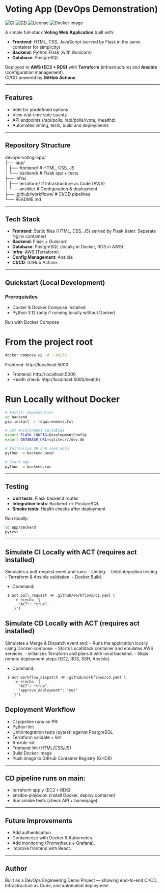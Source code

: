# Voting App (DevOps Demonstration)

[![CI](https://github.com/BendibHafed/full_stack_desvops_simple_voting_app/actions/workflows/ci.yaml/badge.svg)](https://github.com/BendibHafed/full_stack_desvops_simple_voting_app/actions/workflows/ci.yaml)
[![CD](https://github.com/BendibHafed/full_stack_desvops_simple_voting_app/actions/workflows/cd.yaml/badge.svg)](https://github.com/BendibHafed/full_stack_desvops_simple_voting_app/actions/workflows/cd.yaml)
![License](https://img.shields.io/github/license/BendibHafed/full_stack_desvops_simple_voting_app)
![Docker Image](https://img.shields.io/badge/docker-ghcr.io%2Fbendibhafed%2Fvoting--app-blue?logo=docker)


A simple full-stack **Voting Web Application** built with:
- **Frontend**: HTML, CSS, JavaScript (served by Flask in the same container for simplicity)
- **Backend**: Python Flask (with Gunicorn)
- **Database**: PostgreSQL

Deployed to **AWS (EC2 + RDS)** with **Terraform** (infrastructure) and **Ansible** (configuration management).  
CI/CD powered by **GitHub Actions**.

---

## Features
- Vote for predefined options
- View real-time vote counts
- API endpoints (/api/polls, /api/polls/<id>/vote, /healthz)
- Automated linting, tests, build and deployments

---

## Repository Structure
devops-voting-app/ </br>
├── app/ </br>
│ ├── frontend/ # HTML, CSS, JS </br>
│ └── backend/ # Flask app + tests </br>
├── infra/ </br>
│ ├── terraform/ # Infrastructure as Code (AWS) </br>
│ └── ansible/ # Configuration & deployment </br>
├── .github/workflows/ # CI/CD pipelines </br>
└── README.md </br>

---

## Tech Stack

- **Frontend**: Static files (HTML, CSS, JS) served by Flask (later: Separate Nginx container)
- **Backend**: Flask + Gunicorn
- **Database**: PostgreSQL (locally in Docker, RDS in AWS)
- **Infra**: AWS (Terraform)
- **Config Management**: Ansible
- **CI/CD**: GitHub Actions

---

## Quickstart (Local Development)
### Prerequisites

* Docker & Docker Compose installed
* Python 3.12 (only if running locally without Docker)

Run with Docker Compose
# From the project root
```bash
docker compose up -d --build
```
Frontend: http://localhost:5000

- Frontend: http://localhost:5000
- Health check: http://localhost:5000/healthz

# Run Locally without Docker
```bash
# Install dependencies
cd backend
pip install -r requirements.txt

# Set environment variables
export FLASK_CONFIG=DevelopmentConfig
export DATABASE_URL=sqlite:///dev.db

# Initialize DB and seed data
python -m backend.seed

# Start app
python -m backend.run
```
---

## Testing

- **Unit tests**: Flask backend routes  
- **Integration tests**: Backend ↔ PostgreSQL
- **Smoke tests**: Health checks after deployment  

Run locally:
```bash
cd app/backend
pytest
```

---

## Simulate CI Locally with ACT (requires act installed)
Simulates a pull-request event and runs:
    - Linting.
    - Unit/Integration testing
    - Terraform & Ansible validation.
    - Docker Build.

- Command:
```
 $ act pull_request -W .github/workflows/ci.yaml \
    -e <(echo '{
      "ACT": "true",
    }')
```

## Simulate CD Locally with ACT (requires act installed)
Simulates a Merge & Dispatch event and:
    - Runs the application locally using Docker-compose. 
    - Starts LocalStack container and emulates AWS services.
    - initializes Terraform and plans it with local backend.
    - Skips remote deployment steps (EC2, RDS, SSH, Ansible).

- Command:
```
 $ act workflow_dispatch -W .github/workflows/cd.yaml \
    -e <(echo '{
      "ACT": "true",
      "approve_deployment": "yes"
    }')

```
## Deployment Workflow
- CI pipeline runs on PR:
- Python lint 
- Unit/integration tests (pytest) against PostgreSQL
- Terraform validate + lint
- Ansible lint
- Frontend lint (HTML/CSS/JS)
- Build Docker image
- Push image to GitHub Container Registry (GHCR)

---

## CD pipeline runs on main:
- terraform apply (EC2 + RDS)
- ansible-playbook (install Docker, deploy container)
- Run smoke tests (check API + homepage)

---

## Future Improvements
- Add authentication
- Containerize with Docker & Kubernetes.
- Add monitoring (Prometheus + Grafana).
- Improve frontend with React.

---

## Author
Built as a DevOps Engineering Demo Project — showing end-to-end CI/CD, Infrastructure as Code, and automated deployment.
